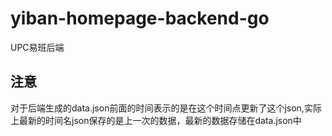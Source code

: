 # yiban-homepage-backend-go
UPC易班后端
## 注意
对于后端生成的data.json前面的时间表示的是在这个时间点更新了这个json,实际上最新的时间名json保存的是上一次的数据，最新的数据存储在data.json中


